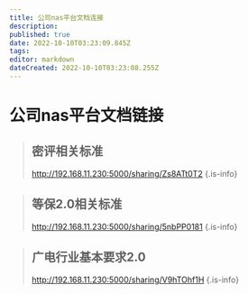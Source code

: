 ```yaml
---
title: 公司nas平台文档连接
description: 
published: true
date: 2022-10-10T03:23:09.845Z
tags: 
editor: markdown
dateCreated: 2022-10-10T03:23:08.255Z
---
```


# 公司nas平台文档链接

> ## 密评相关标准
> http://192.168.11.230:5000/sharing/Zs8ATt0T2
{.is-info}

> ## 等保2.0相关标准
> http://192.168.11.230:5000/sharing/5nbPP0181
{.is-info}

> ## 广电行业基本要求2.0
> http://192.168.11.230:5000/sharing/V9hTOhf1H
{.is-info}
